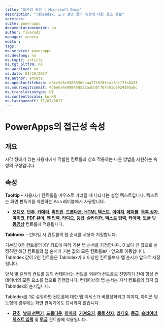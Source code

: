 ```yaml
---
title: "접근성 속성 | Microsoft Docs"
description: "TabIndex, 도구 설명 등의 속성에 대한 참조 정보"
services: 
suite: powerapps
documentationcenter: na
author: fikaradz
manager: anneta
editor: 
tags: 
ms.service: powerapps
ms.devlang: na
ms.topic: article
ms.tgt_pltfrm: na
ms.workload: na
ms.date: 01/26/2017
ms.author: anneta
ms.openlocfilehash: d8cc9d6c8586856dcaa27f67d3ea1fdc17fa0433
ms.sourcegitcommit: 43be6a4e08849d522aabb6f767a81c092419babc
ms.translationtype: HT
ms.contentlocale: ko-KR
ms.lasthandoff: 11/07/2017
---
```

# <a name="accessibility-properties-in-powerapps"></a>PowerApps의 접근성 속성
## <a name="overview"></a>개요
시각 장애가 있는 사용자에게 적합한 컨트롤과 상호 작용하는 다른 방법을 지원하는 속성의 구성입니다.

## <a name="properties"></a>속성
**Tooltip** – 사용자가 컨트롤을 마우스로 가리킬 때 나타나는 설명 텍스트입니다.  텍스트는 화면 판독기를 지원하는 Aria 레이블에서 사용합니다.

* **[오디오](control-audio-video.md)**, **[단추](control-button.md)**, **[카메라](control-camera.md)**, **[확인란](control-check-box.md)**, **[드롭다운](control-drop-down.md)**, **[HTML 텍스트](control-html-text.md)**, **[이미지](control-image.md)**, **[레이블](control-text-box.md)**, **[목록 상자](control-list-box.md)**, **[마이크](control-microphone.md)**, **[PDF 뷰어](control-pdf-viewer.md)**, **[펜 입력](control-pen-input.md)**, **[라디오](control-radio.md)**, **[등급](control-rating.md)**, **[슬라이더](control-slider.md)**, **[텍스트 입력](control-text-input.md)**, **[타이머](control-timer.md)**, **[토글](control-toggle.md)** 및 **[동영상](control-audio-video.md)** 컨트롤에 적용됩니다.

**TabIndex** – 런타임 시 컨트롤의 탭 순서를 사용자 지정합니다.

기본값 0은 컨트롤의 XY 좌표에 따라 기본 탭 순서를 지정합니다.  0 보다 큰 값으로 설정하면 해당 컨트롤의 탭 순서가 기본 값의 모든 컨트롤보다 앞으로 이동합니다.  TabIndex 값이 2인 컨트롤은 TabIndex가 3 이상인 컨트롤보다 탭 순서가 앞으로 지정됩니다.

양식 및 갤러리 컨트롤 등의 컨테이너는 컨트롤 외부의 컨트롤로 진행하기 전에 항상 컨테이너의 모든 요소를 탭으로 진행합니다.  컨테이너의 탭 순서는 자식 컨트롤의 최저 값 TabIndex의 순서입니다.

TabIndex를 1로 설정하면 컨트롤에 대한 탭 액세스가 비활성화되고 이미지, 아이콘 및 도형의 경우에는 화면 판독기에도 표시되지 않습니다.

* **[단추](control-button.md)**, **[날짜 선택기](control-date-picker.md)**, **[드롭다운](control-drop-down.md)**, **[이미지](control-image.md)**, **[가져오기](control-export-import.md)**, **[목록 상자](control-list-box.md)**, **[라디오](control-radio.md)**, **[등급](control-rating.md)**, **[슬라이더](control-slider.md)**, **[텍스트 입력](control-text-input.md)** 및 **[토글](control-toggle.md)**  컨트롤에 적용됩니다.

